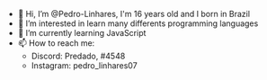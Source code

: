- 👋 Hi, I’m @Pedro-Linhares, I'm 16 years old and I born in Brazil
- 👀 I’m interested in learn many differents programming languages 
- 🌱 I’m currently learning JavaScript
- 📫 How to reach me:
  - Discord: Predado, #4548
  - Instagram: pedro_linhares07

<!---
Pedro-Linhares/Pedro-Linhares is a ✨ special ✨ repository because its `README.md` (this file) appears on your GitHub profile.
You can click the Preview link to take a look at your changes.
--->
